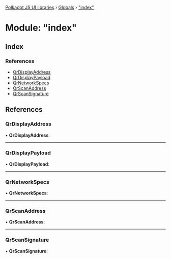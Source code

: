 [Polkadot JS UI libraries](../README.md) › [Globals](../globals.md) › ["index"](_index_.md)

# Module: "index"

## Index

### References

* [QrDisplayAddress](_index_.md#qrdisplayaddress)
* [QrDisplayPayload](_index_.md#qrdisplaypayload)
* [QrNetworkSpecs](_index_.md#qrnetworkspecs)
* [QrScanAddress](_index_.md#qrscanaddress)
* [QrScanSignature](_index_.md#qrscansignature)

## References

###  QrDisplayAddress

• **QrDisplayAddress**:

___

###  QrDisplayPayload

• **QrDisplayPayload**:

___

###  QrNetworkSpecs

• **QrNetworkSpecs**:

___

###  QrScanAddress

• **QrScanAddress**:

___

###  QrScanSignature

• **QrScanSignature**:
